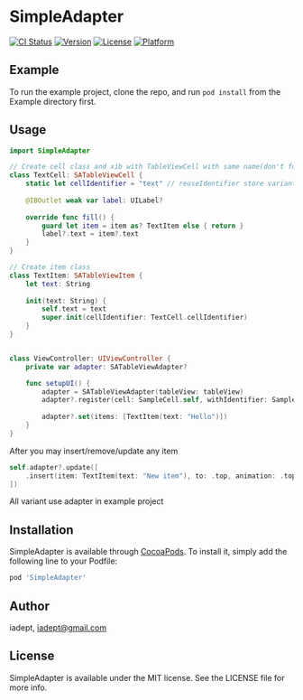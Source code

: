 # SimpleAdapter

[![CI Status](https://img.shields.io/travis/iadept/SimpleAdapter.svg?style=flat)](https://travis-ci.org/iadept/SimpleAdapter)
[![Version](https://img.shields.io/cocoapods/v/SimpleAdapter.svg?style=flat)](https://cocoapods.org/pods/SimpleAdapter)
[![License](https://img.shields.io/cocoapods/l/SimpleAdapter.svg?style=flat)](https://cocoapods.org/pods/SimpleAdapter)
[![Platform](https://img.shields.io/cocoapods/p/SimpleAdapter.svg?style=flat)](https://cocoapods.org/pods/SimpleAdapter)

## Example

To run the example project, clone the repo, and run `pod install` from the Example directory first.

## Usage

```swift
import SimpleAdapter

// Create cell class and xib with TableViewCell with same name(don't forget set custom class)
class TextCell: SATableViewCell {
    static let cellIdentifier = "text" // reuseIdentifier store variant
  
    @IBOutlet weak var label: UILabel?
  
    override func fill() {
        guard let item = item as? TextItem else { return }
        label?.text = item?.text
    }
}

// Create item class
class TextItem: SATableViewItem {
    let text: String
    
    init(text: String) {
        self.text = text
        super.init(cellIdentifier: TextCell.cellIdentifier)
    }
}


class ViewController: UIViewController {
    private var adapter: SATableViewAdapter?

    func setupUI() {
        adapter = SATableViewAdapter(tableView: tableView)
        adapter?.register(cell: SampleCell.self, withIdentifier: SampleCell.cellIdentifier)
        
        adapter?.set(items: [TextItem(text: "Hello")])
    }
}
```
After you may insert/remove/update any item
```swift
self.adapter?.update([
    .insert(item: TextItem(text: "New item"), to: .top, animation: .top),
])
```
All variant use adapter in example project
## Installation

SimpleAdapter is available through [CocoaPods](https://cocoapods.org). To install
it, simply add the following line to your Podfile:

```ruby
pod 'SimpleAdapter'
```

## Author

iadept, iadept@gmail.com

## License

SimpleAdapter is available under the MIT license. See the LICENSE file for more info.
